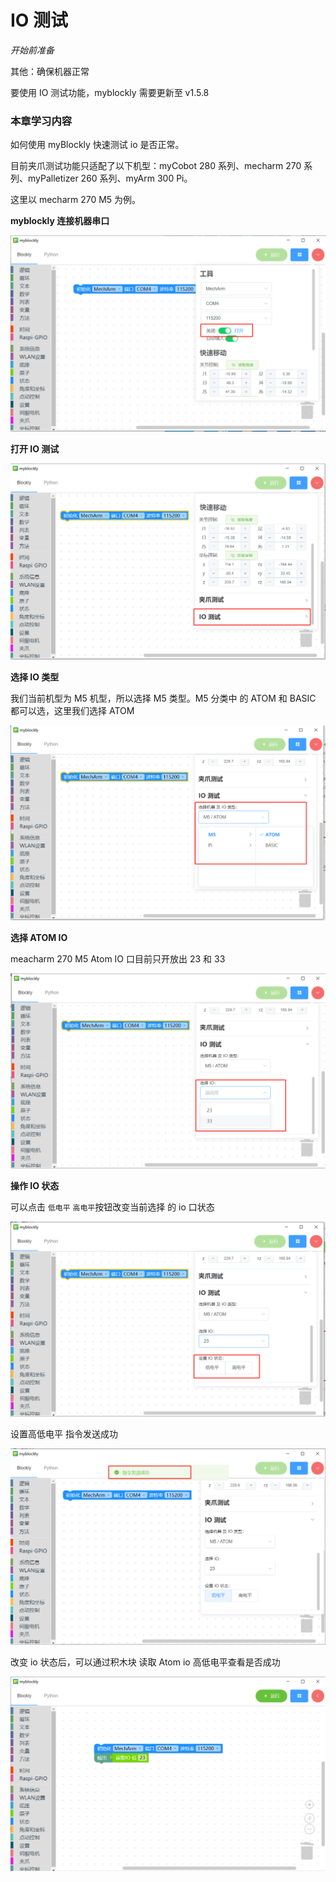 # IO 测试

<i>开始前准备</i>

其他：确保机器正常

要使用 IO 测试功能，myblockly 需要更新至 v1.5.8

### 本章学习内容

如何使用 myBlockly 快速测试 io 是否正常。

目前夹爪测试功能只适配了以下机型：myCobot 280 系列、mecharm 270 系列、myPalletizer 260 系列、myArm 300 Pi。

这里以 mecharm 270 M5 为例。

**myblockly 连接机器串口**

<img src="../../../../resource\3-FunctionsAndApplications\6.developmentGuide\myBlocklyAndUlFlow\jawtest/connect.png" style="zoom: 80%;" />

**打开 IO 测试**

<img src="../../../../resource\3-FunctionsAndApplications\6.developmentGuide\myBlocklyAndUlFlow\jawtest/open_io_test.png" style="zoom: 80%;" />

**选择 IO 类型**

我们当前机型为 M5 机型，所以选择 M5 类型。M5 分类中 的 ATOM 和 BASIC 都可以选，这里我们选择 ATOM

<img src="../../../../resource\3-FunctionsAndApplications\6.developmentGuide\myBlocklyAndUlFlow\jawtest/io_type.png" style="zoom: 80%;" />

**选择 ATOM IO**

meacharm 270 M5 Atom IO 口目前只开放出 23 和 33

<img src="../../../../resource\3-FunctionsAndApplications\6.developmentGuide\myBlocklyAndUlFlow\jawtest/atom_io.png" style="zoom: 80%;" />

**操作 IO 状态**

可以点击 `低电平` `高电平`按钮改变当前选择 的 io 口状态

<img src="../../../../resource\3-FunctionsAndApplications\6.developmentGuide\myBlocklyAndUlFlow\jawtest/io_status.png" style="zoom: 80%;" />

设置高低电平 指令发送成功

<img src="../../../../resource\3-FunctionsAndApplications\6.developmentGuide\myBlocklyAndUlFlow\jawtest/success.png" style="zoom: 80%;" />

改变 io 状态后，可以通过积木块 读取 Atom io 高低电平查看是否成功

<img src="../../../../resource\3-FunctionsAndApplications\6.developmentGuide\myBlocklyAndUlFlow\jawtest/read_io.png" style="zoom: 80%;" />
